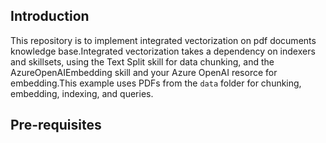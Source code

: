 ## Introduction

This repository is to implement integrated vectorization on pdf documents knowledge base.Integrated vectorization takes a dependency on indexers and skillsets, using the Text Split skill for data chunking, and the AzureOpenAIEmbedding skill and your Azure OpenAI resorce for embedding.This example uses PDFs from the `data` folder for chunking, embedding, indexing, and queries.

## Pre-requisites

